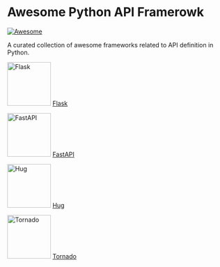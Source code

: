 # Awesome Python API Framerowk

[![Awesome](https://awesome.re/badge.svg)](https://awesome.re)

A curated collection of awesome frameworks related to API definition in Python.

<a href="https://carlosma7.github.io/awesome-python-api-framework/doc/flask" target="_blank"><img src="https://upload.wikimedia.org/wikipedia/commons/thumb/3/3c/Flask_logo.svg/1280px-Flask_logo.svg.png" width="100" alt="Flask"></img></a> [Flask](https://carlosma7.github.io/awesome-python-api-framework/doc/flask)

<a href="https://carlosma7.github.io/awesome-python-api-framework/doc/fastapi" target="_blank"><img src="https://fastapi.tiangolo.com/img/logo-margin/logo-teal.png" width="100" alt="FastAPI"></img></a> [FastAPI](https://carlosma7.github.io/awesome-python-api-framework/doc/fastapi)

<a href="https://carlosma7.github.io/awesome-python-api-framework/doc/hug" target="_blank"><img src="https://repository-images.githubusercontent.com/39233228/a6ee8980-69f7-11e9-8a0a-4c3bc5613633" width="100" alt="Hug"></img></a> [Hug](https://carlosma7.github.io/awesome-python-api-framework/doc/hug)

<a href="https://carlosma7.github.io/awesome-python-api-framework/doc/tornado" target="_blank"><img src="https://www.tornadoweb.org/en/stable/_images/tornado.png" width="100" alt="Tornado"></img></a> [Tornado](https://carlosma7.github.io/awesome-python-api-framework/doc/tornado)
